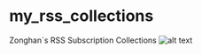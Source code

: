# my_rss_collections
Zonghan`s RSS Subscription Collections
![alt text](https://trello-attachments.s3.amazonaws.com/5d9ab9bca958b31ada1d1d99/5e902c04c72fcb314def746d/97f751dd0771041499cf574d4cd2bd86/iShot2020-06-22%E4%B8%8A%E5%8D%8810.02.18.png)
